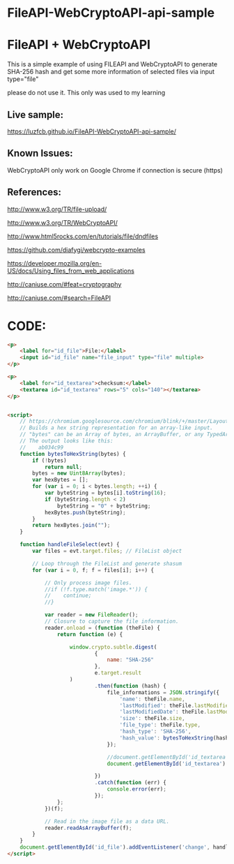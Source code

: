 # FileAPI-WebCryptoAPI-api-sample

# FileAPI + WebCryptoAPI

This is a simple example of using FILEAPI and WebCryptoAPI to generate SHA-256 hash and get some more information of selected files via input type="file"


please do not use it. This only was used to my learning

## Live sample:

https://luzfcb.github.io/FileAPI-WebCryptoAPI-api-sample/

## Known Issues:
WebCryptoAPI only work on Google Chrome if connection is secure (https)



## References:


http://www.w3.org/TR/file-upload/

http://www.w3.org/TR/WebCryptoAPI/ 

http://www.html5rocks.com/en/tutorials/file/dndfiles 

https://github.com/diafygi/webcrypto-examples 

https://developer.mozilla.org/en-US/docs/Using_files_from_web_applications 

http://caniuse.com/#feat=cryptography 

http://caniuse.com/#search=FileAPI



# CODE:
```html
<p>
    <label for="id_file">File:</label>
    <input id="id_file" name="file_input" type="file" multiple>
</p>

<p>
    <label for="id_textarea">checksum:</label>
    <textarea id="id_textarea" rows="5" cols="140"></textarea>
</p>


<script>
    // https://chromium.googlesource.com/chromium/blink/+/master/LayoutTests/crypto/subtle/resources/common.js#20
    // Builds a hex string representation for an array-like input.
    // "bytes" can be an Array of bytes, an ArrayBuffer, or any TypedArray.
    // The output looks like this:
    //    ab034c99
    function bytesToHexString(bytes) {
        if (!bytes)
            return null;
        bytes = new Uint8Array(bytes);
        var hexBytes = [];
        for (var i = 0; i < bytes.length; ++i) {
            var byteString = bytes[i].toString(16);
            if (byteString.length < 2)
                byteString = "0" + byteString;
            hexBytes.push(byteString);
        }
        return hexBytes.join("");
    }

    function handleFileSelect(evt) {
        var files = evt.target.files; // FileList object

        // Loop through the FileList and generate shasum
        for (var i = 0, f; f = files[i]; i++) {

            // Only process image files.
            //if (!f.type.match('image.*')) {
            //    continue;
            //}

            var reader = new FileReader();
            // Closure to capture the file information.
            reader.onload = (function (theFile) {
                return function (e) {

                    window.crypto.subtle.digest(
                            {
                                name: "SHA-256"
                            },
                            e.target.result
                    )
                            .then(function (hash) {
                                file_informations = JSON.stringify({
                                    'name': theFile.name,
                                    'lastModified': theFile.lastModified,
                                    'lastModifiedDate': theFile.lastModifiedDate,
                                    'size': theFile.size,
                                    'file_type': theFile.type,
                                    'hash_type': 'SHA-256',
                                    'hash_value': bytesToHexString(hash)
                                });

                                //document.getElementById('id_textarea').value += theFile.name + ':SHA-256:' + bytesToHexString(hash) + '\n';
                                document.getElementById('id_textarea').value += file_informations + ',\n';

                            })
                            .catch(function (err) {
                                console.error(err);
                            });
                };
            })(f);

            // Read in the image file as a data URL.
            reader.readAsArrayBuffer(f);
        }
    }
    document.getElementById('id_file').addEventListener('change', handleFileSelect, false);
</script>

```
